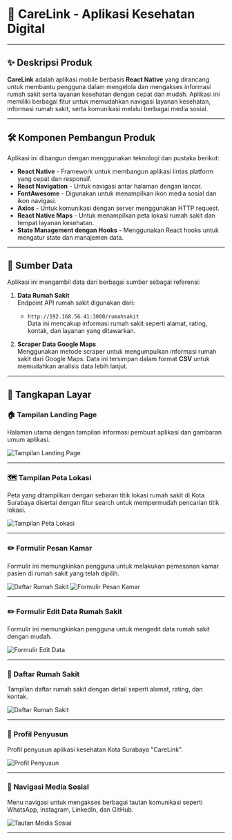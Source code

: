 # 📱 **CareLink - Aplikasi Kesehatan Digital**

---

## ✨ **Deskripsi Produk**

**CareLink** adalah aplikasi mobile berbasis **React Native** yang dirancang untuk membantu pengguna dalam mengelola dan mengakses informasi rumah sakit serta layanan kesehatan dengan cepat dan mudah. Aplikasi ini memiliki berbagai fitur untuk memudahkan navigasi layanan kesehatan, informasi rumah sakit, serta komunikasi melalui berbagai media sosial.

---

## 🛠️ **Komponen Pembangun Produk**

Aplikasi ini dibangun dengan menggunakan teknologi dan pustaka berikut:

- **React Native** - Framework untuk membangun aplikasi lintas platform yang cepat dan responsif.
- **React Navigation** - Untuk navigasi antar halaman dengan lancar.
- **FontAwesome** - Digunakan untuk menampilkan ikon media sosial dan ikon navigasi.
- **Axios** - Untuk komunikasi dengan server menggunakan HTTP request.
- **React Native Maps** - Untuk menampilkan peta lokasi rumah sakit dan tempat layanan kesehatan.
- **State Management dengan Hooks** - Menggunakan React hooks untuk mengatur state dan manajemen data.

---

## 🔗 **Sumber Data**

Aplikasi ini mengambil data dari berbagai sumber sebagai referensi:

1. **Data Rumah Sakit**  
   Endpoint API rumah sakit digunakan dari:  
   - `http://192.168.56.41:3000/rumahsakit`  
   Data ini mencakup informasi rumah sakit seperti alamat, rating, kontak, dan layanan yang ditawarkan.

2. **Scraper Data Google Maps**  
   Menggunakan metode scraper untuk mengumpulkan informasi rumah sakit dari Google Maps. Data ini tersimpan dalam format **CSV** untuk memudahkan analisis data lebih lanjut.

---

## 📸 **Tangkapan Layar**

### 🏠 **Tampilan Landing Page**
Halaman utama dengan tampilan informasi pembuat aplikasi dan gambaran umum aplikasi.

![Tampilan Landing Page](assets/LandingPage.jpg)

---

### 🗺️ **Tampilan Peta Lokasi**
Peta yang ditampilkan dengan sebaran titik lokasi rumah sakit di Kota Surabaya disertai dengan fitur search untuk mempermudah pencarian titik lokasi.

![Tampilan Peta Lokasi](assets/map.jpg)

---

### ✏️ **Formulir Pesan Kamar**
Formulir ini memungkinkan pengguna untuk melakukan pemesanan kamar pasien di rumah sakit yang telah dipilih.

![Daftar Rumah Sakit](assets/form.jpg)
![Formulir Pesan Kamar](assets/formulir%20pendaftaran.jpg)

---

### ✏️ **Formulir Edit Data Rumah Sakit**
Formulir ini memungkinkan pengguna untuk mengedit data rumah sakit dengan mudah.

![Formulir Edit Data](assets/edit%20form.jpg)

---

### 🏥 **Daftar Rumah Sakit**
Tampilan daftar rumah sakit dengan detail seperti alamat, rating, dan kontak.

![Daftar Rumah Sakit](assets/images/daftar_rumah_sakit.png)

---

### 👤 **Profil Penyusun**
Profil penyusun aplikasi kesehatan Kota Surabaya "CareLink".

![Profil Penyusun](assets/profil1.jpg)

---
### 🔗 **Navigasi Media Sosial**
Menu navigasi untuk mengakses berbagai tautan komunikasi seperti WhatsApp, Instagram, LinkedIn, dan GitHub.

![Tautan Media Sosial](assets/profil2.jpg)

---